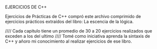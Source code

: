 EJERCICIOS DE C++ 

Ejercicios de Prácticas de C++ compró este archivo comprimido de ejercicios prácticos extraídos del libro: La escencia de la lógica.

//// Cada capitulo tiene un promedio de 30 a 20 ejercicios realizados que exceden a los del ultimo //// 
Tomé como iniciativa aprenda la sintaxis de C++ y añoro mi conocimiento al realizar ejercicios de ese libro.
